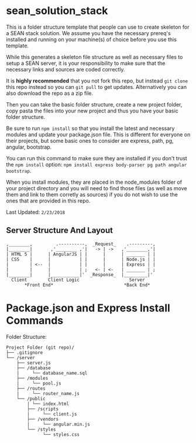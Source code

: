 # sean_solution_stack
This is a folder structure template that people can use to create skeleton for a SEAN stack solution. We assume you have the necessary prereq's installed and running on your machine(s) of choice before you use this template.

While this generates a skeleton file structure as well as necessary files to setup a SEAN server, it is your responsibility to make sure that the necessary links and sources are coded correctly.

It is **highly recommended** that you not fork this repo, but instead `git clone` this repo instead so you can `git pull` to get updates. Alternatively you can also download the repo as a zip file.

Then you can take the basic folder structure, create a new project folder, copy pasta the files into your new project and thus you have your basic folder structure.

Be sure to run `npm install` so that you install the latest and necessary modules and update your package.json file. This is different for everyone on their projects, but some basic ones to consider are express, path, pg, angular, bootstrap.

You can run this command to make sure they are installed if you don't trust the `npm install` option: `npm install express body-parser pg path angular bootstrap`.

When you install modules, they are placed in the node_modules folder of your project directory and you will need to find those files (as well as move them and link to them corretly as sources) if you do not wish to use the ones that are provided in this repo.

Last Updated: `2/23/2018`

## Server Structure And Layout
```                          
,________,         .----------,  _Request_    .---------,  
|________|       ,'________ ,'|   -> | ->   ,'________,'|      
| HTML 5 |      | AngularJS | |      |      | _______ | |       
| CSS    |      |           | |      |      | Node.js | |        
|        | <--  |           | |      |      | Express | |          
|        |      |           | ;   <- | <-   | _______ | ;        
|________|      |___________|'  _Response_  |_________|'         
  Client        Client Logic                   Server               
       *Front End*                           *Back End*              
```

# Package.json and Express Install Commands

Folder Structure:

```
Project Folder (git repo)/
├── .gitignore
└── /server
    ├── server.js
    ├── /database
    |     └── database_name.sql 
    ├── /modules
    |     └── pool.js 
    ├── /routes
    |     └── router_name.js
    └── /public
        | └── index.html
        ├── /scripts
        |     └── client.js 
        ├── /vendors
        |     └── angular.min.js
        └── /styles
              └── styles.css
```

